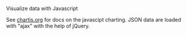 Visualize data with Javascript

See [chartjs.org](https://www.chartjs.org/) for docs on the javascipt charting.
JSON data are loaded with "ajax" with the help of jQuery.